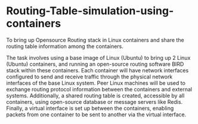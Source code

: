 # Routing-Table-simulation-using-containers
To bring up Opensource Routing stack in Linux containers and share the routing table information among the containers.

The task involves using a base image of Linux (Ubuntu) to bring up 2 Linux (Ubuntu) containers, and running an open-source routing software BIRD stack within these containers. Each container will have network interfaces configured to send and receive traffic through the physical network interfaces of the base Linux system. Peer Linux machines will be used to exchange routing protocol information between the containers and external systems. Additionally, a shared routing table is created, accessible by all containers, using open-source database or message servers like Redis. Finally, a virtual interface is set up between the containers, enabling packets from one container to be sent to another via the virtual interface.

